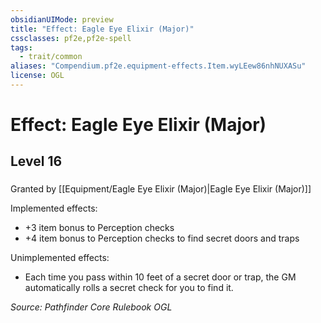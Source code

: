 ```yaml
---
obsidianUIMode: preview
title: "Effect: Eagle Eye Elixir (Major)"
cssclasses: pf2e,pf2e-spell
tags:
  - trait/common
aliases: "Compendium.pf2e.equipment-effects.Item.wyLEew86nhNUXASu"
license: OGL
---
```

# Effect: Eagle Eye Elixir (Major)
## Level 16
### 






Granted by [[Equipment/Eagle Eye Elixir (Major)|Eagle Eye Elixir (Major)]]

Implemented effects:

*   +3 item bonus to Perception checks
*   +4 item bonus to Perception checks to find secret doors and traps

Unimplemented effects:

*   Each time you pass within 10 feet of a secret door or trap, the GM automatically rolls a secret check for you to find it.

*Source: Pathfinder Core Rulebook*
*OGL*